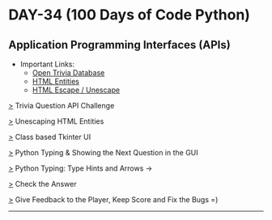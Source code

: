 # DAY-34 (100 Days of Code Python)

## Application Programming Interfaces (APIs)

* Important Links:<br>
  * [Open Trivia Database](https://opentdb.com/) 
  * [HTML Entities](https://www.w3schools.com/html/html_entities.asp) 
  * [HTML Escape / Unescape](https://www.freeformatter.com/html-escape.html) 

[>](https://github.com/Aniruddh-482/Python/blob/main/034/Quizzer%20App%20Project/data.py) Trivia Question API Challenge <br>

[>](https://github.com/Aniruddh-482/Python/blob/main/034/Quizzer%20App%20Project/quiz_brain.py) Unescaping HTML Entities <br>

[>](https://github.com/Aniruddh-482/Python/blob/main/034/Quizzer%20App%20Project/ui.py) Class based Tkinter UI <br>

[>](https://github.com/Aniruddh-482/Python/blob/main/034/Quizzer%20App%20Project/ui.py) Python Typing & Showing the Next Question in the GUI <br>

[>](https://github.com/Aniruddh-482/Python/blob/main/034/Type_Hints.py) Python Typing: Type Hints and Arrows -> <br>

[>](https://github.com/Aniruddh-482/Python/blob/main/034/Quizzer%20App%20Project/quiz_brain.py) Check the Answer <br>

[>](https://github.com/Aniruddh-482/Python/blob/main/034/Quizzer%20App%20Project/ui.py) Give Feedback to the Player, Keep Score and Fix the Bugs =) <br>
<hr>
